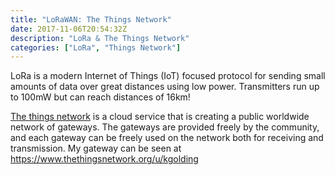 ```yaml
---
title: "LoRaWAN: The Things Network"
date: 2017-11-06T20:54:32Z
description: "LoRa & The Things Network"
categories: ["LoRa", "Things Network"]
---
```


LoRa is a modern Internet of Things (IoT) focused protocol for sending small amounts of data
over great distances using low power. Transmitters run up to 100mW but can reach distances of 16km!
<!--more-->

[The things network](https://www.thethingsnetwork.org/) is a cloud service that is creating a public worldwide
network of gateways. The gateways are provided freely by the community, and each gateway can be freely used on the
network both for receiving and transmission. My gateway can be seen at https://www.thethingsnetwork.org/u/kgolding